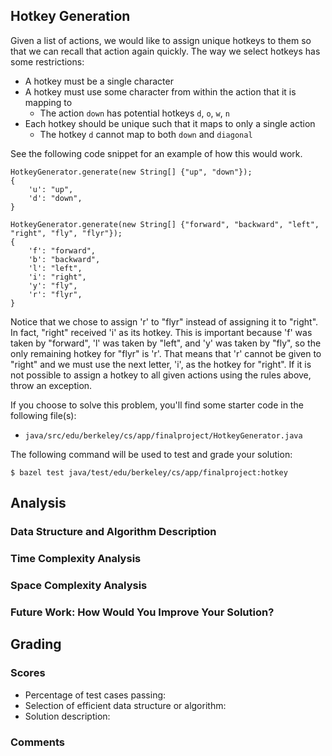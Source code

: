 Hotkey Generation
-----------------
Given a list of actions, we would like to assign unique hotkeys to them so that we can recall that
action again quickly. The way we select hotkeys has some restrictions:

- A hotkey must be a single character
- A hotkey must use some character from within the action that it is mapping to
    - The action `down` has potential hotkeys `d`, `o`, `w`, `n`
- Each hotkey should be unique such that it maps to only a single action
    - The hotkey `d` cannot map to both `down` and `diagonal`

See the following code snippet for an example of how this would work.

    HotkeyGenerator.generate(new String[] {"up", "down"});
    {
        'u': "up",
        'd': "down",
    }

    HotkeyGenerator.generate(new String[] {"forward", "backward", "left", "right", "fly", "flyr"});
    {
        'f': "forward",
        'b': "backward",
        'l': "left",
        'i': "right",
        'y': "fly",
        'r': "flyr",
    }

Notice that we chose to assign 'r' to "flyr" instead of assigning it to "right". In fact, "right"
received 'i' as its hotkey. This is important because 'f' was taken by "forward", 'l' was taken by
"left", and 'y' was taken by "fly", so the only remaining hotkey for "flyr" is 'r'. That means that
'r' cannot be given to "right" and we must use the next letter, 'i', as the hotkey for "right". If
it is not possible to assign a hotkey to all given actions using the rules above, throw an
exception.

If you choose to solve this problem, you'll find some starter code in the following file(s):

- `java/src/edu/berkeley/cs/app/finalproject/HotkeyGenerator.java`

The following command will be used to test and grade your solution:

    $ bazel test java/test/edu/berkeley/cs/app/finalproject:hotkey

Analysis
--------
### Data Structure and Algorithm Description

### Time Complexity Analysis

### Space Complexity Analysis

### Future Work: How Would You Improve Your Solution?

Grading
-------
### Scores
- Percentage of test cases passing:
- Selection of efficient data structure or algorithm:
- Solution description:

### Comments

